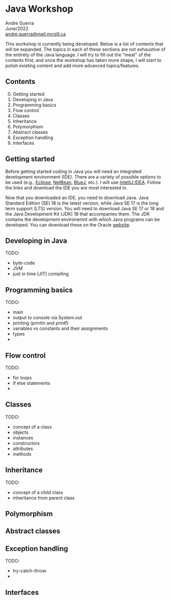 # Java Workshop
Andre Guerra \
June/2022 \
andre.guerra@mail.mcgill.ca

This workshop is currently being developed. Below is a list of contents that will be expanded. The topics in each of these sections are not exhaustive of the entirety of the Java language. I will try to fill out the "meat" of the contents first, and once the workshop has taken more shape, I will start to polish existing content and add more advanced topics/features.

## Contents
0. Getting started
1. Developing in Java
2. Programming basics
3. Flow control
4. Classes
5. Inheritance
6. Polymorphism
7. Abstract classes
8. Exception handling
9. Interfaces

## Getting started
Before getting started coding in Java you will need an integrated development environment (IDE). There are a variety of possible options to be used (e.g., [Eclipse](https://www.eclipse.org/downloads/), [NetBean](https://netbeans.apache.org/), [BlueJ](https://www.bluej.org/), etc.). I will use [IntelliJ IDEA](https://www.jetbrains.com/idea/). Follow the links and download the IDE you are most interested in. 

Now that you downloaded an IDE, you need to download Java. Java Standard Edition (SE) 18 is the latest version, while Java SE 17 is the long term support (LTS) version. You will need to download Java SE 17 or 18 and the Java Development Kit (JDK) 18 that accompanies them. The JDK contains the development environemnt with which Java programs can be developed. You can download these on the Oracle [website](https://www.oracle.com/java/technologies/downloads/#java18).

## Developing in Java


TODO:
- byte-code
- JVM
- just in time (JIT) compiling

## Programming basics
TODO:
- main
- output to console via System.out
- printing (println and printf)
- variables vs constants and their assignments
- types
- 

## Flow control
TODO: 
- for loops
- if else statements
-
## Classes
TODO:
- concept of a class
- objects
- instances
- constructors
- attributes
- methods

## Inheritance
TODO:
- concept of a child class
- inheritance from parent class

## Polymorphism

## Abstract classes

## Exception handling
TODO:
- try-catch-throw
-

## Interfaces

